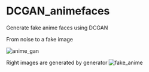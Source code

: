 # DCGAN_animefaces
Generate fake anime faces using DCGAN



From noise to a fake image

![anime_gan](https://user-images.githubusercontent.com/48699654/157574318-69e337c0-27d4-4b55-bc8f-fc80cf131e22.gif)



Right images are generated by generator
![fake_anime](https://user-images.githubusercontent.com/48699654/157474850-a808c4fc-84cd-4db3-87f1-ed556eccfa2c.png)
